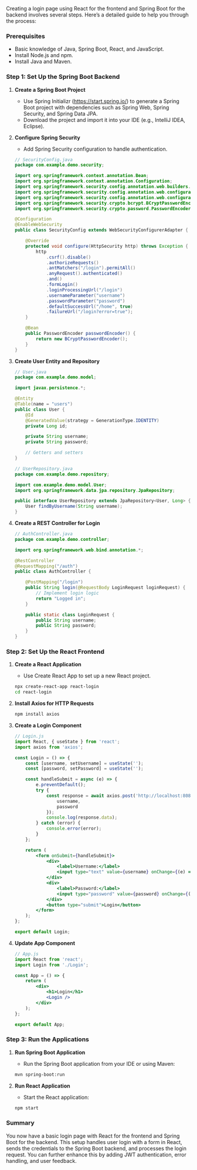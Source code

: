 Creating a login page using React for the frontend and Spring Boot for the backend involves several steps. Here’s a detailed guide to help you through the process:

### Prerequisites
- Basic knowledge of Java, Spring Boot, React, and JavaScript.
- Install Node.js and npm.
- Install Java and Maven.

### Step 1: Set Up the Spring Boot Backend

1. **Create a Spring Boot Project**
   - Use Spring Initializr (https://start.spring.io/) to generate a Spring Boot project with dependencies such as Spring Web, Spring Security, and Spring Data JPA.
   - Download the project and import it into your IDE (e.g., IntelliJ IDEA, Eclipse).

2. **Configure Spring Security**
   - Add Spring Security configuration to handle authentication.

   ```java
   // SecurityConfig.java
   package com.example.demo.security;

   import org.springframework.context.annotation.Bean;
   import org.springframework.context.annotation.Configuration;
   import org.springframework.security.config.annotation.web.builders.HttpSecurity;
   import org.springframework.security.config.annotation.web.configuration.EnableWebSecurity;
   import org.springframework.security.config.annotation.web.configuration.WebSecurityConfigurerAdapter;
   import org.springframework.security.crypto.bcrypt.BCryptPasswordEncoder;
   import org.springframework.security.crypto.password.PasswordEncoder;

   @Configuration
   @EnableWebSecurity
   public class SecurityConfig extends WebSecurityConfigurerAdapter {

       @Override
       protected void configure(HttpSecurity http) throws Exception {
           http
               .csrf().disable()
               .authorizeRequests()
               .antMatchers("/login").permitAll()
               .anyRequest().authenticated()
               .and()
               .formLogin()
               .loginProcessingUrl("/login")
               .usernameParameter("username")
               .passwordParameter("password")
               .defaultSuccessUrl("/home", true)
               .failureUrl("/login?error=true");
       }

       @Bean
       public PasswordEncoder passwordEncoder() {
           return new BCryptPasswordEncoder();
       }
   }
   ```

3. **Create User Entity and Repository**

   ```java
   // User.java
   package com.example.demo.model;

   import javax.persistence.*;

   @Entity
   @Table(name = "users")
   public class User {
       @Id
       @GeneratedValue(strategy = GenerationType.IDENTITY)
       private Long id;

       private String username;
       private String password;

       // Getters and setters
   }
   ```

   ```java
   // UserRepository.java
   package com.example.demo.repository;

   import com.example.demo.model.User;
   import org.springframework.data.jpa.repository.JpaRepository;

   public interface UserRepository extends JpaRepository<User, Long> {
       User findByUsername(String username);
   }
   ```

4. **Create a REST Controller for Login**

   ```java
   // AuthController.java
   package com.example.demo.controller;

   import org.springframework.web.bind.annotation.*;

   @RestController
   @RequestMapping("/auth")
   public class AuthController {

       @PostMapping("/login")
       public String login(@RequestBody LoginRequest loginRequest) {
           // Implement login logic
           return "Logged in";
       }

       public static class LoginRequest {
           public String username;
           public String password;
       }
   }
   ```

### Step 2: Set Up the React Frontend

1. **Create a React Application**
   - Use Create React App to set up a new React project.

   ```bash
   npx create-react-app react-login
   cd react-login
   ```

2. **Install Axios for HTTP Requests**
   
   ```bash
   npm install axios
   ```

3. **Create a Login Component**

   ```jsx
   // Login.js
   import React, { useState } from 'react';
   import axios from 'axios';

   const Login = () => {
       const [username, setUsername] = useState('');
       const [password, setPassword] = useState('');

       const handleSubmit = async (e) => {
           e.preventDefault();
           try {
               const response = await axios.post('http://localhost:8080/auth/login', {
                   username,
                   password
               });
               console.log(response.data);
           } catch (error) {
               console.error(error);
           }
       };

       return (
           <form onSubmit={handleSubmit}>
               <div>
                   <label>Username:</label>
                   <input type="text" value={username} onChange={(e) => setUsername(e.target.value)} />
               </div>
               <div>
                   <label>Password:</label>
                   <input type="password" value={password} onChange={(e) => setPassword(e.target.value)} />
               </div>
               <button type="submit">Login</button>
           </form>
       );
   };

   export default Login;
   ```

4. **Update App Component**

   ```jsx
   // App.js
   import React from 'react';
   import Login from './Login';

   const App = () => {
       return (
           <div>
               <h1>Login</h1>
               <Login />
           </div>
       );
   };

   export default App;
   ```

### Step 3: Run the Applications

1. **Run Spring Boot Application**
   - Run the Spring Boot application from your IDE or using Maven:

   ```bash
   mvn spring-boot:run
   ```

2. **Run React Application**
   - Start the React application:

   ```bash
   npm start
   ```

### Summary
You now have a basic login page with React for the frontend and Spring Boot for the backend. This setup handles user login with a form in React, sends the credentials to the Spring Boot backend, and processes the login request. You can further enhance this by adding JWT authentication, error handling, and user feedback.
